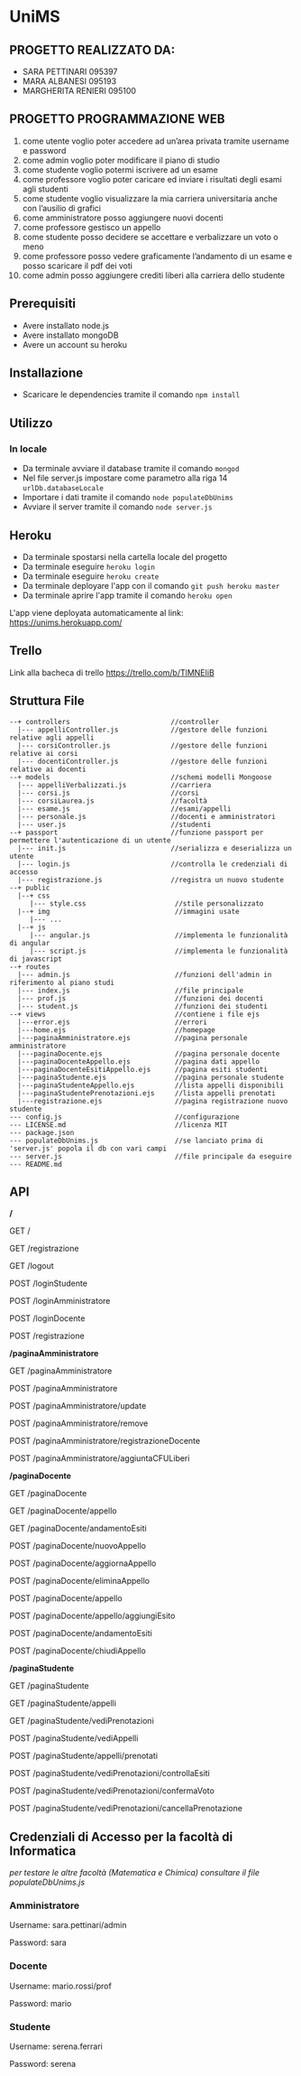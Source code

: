 # UniMS

## PROGETTO REALIZZATO DA:
* SARA PETTINARI        095397
* MARA ALBANESI         095193
* MARGHERITA RENIERI    095100

## PROGETTO PROGRAMMAZIONE WEB
1.  come utente voglio poter accedere ad un’area privata tramite username e password
2.  come admin voglio poter modificare il piano di studio
3.  come studente voglio potermi iscrivere ad un esame
4.  come professore voglio poter caricare ed inviare i risultati degli esami agli studenti
5.  come studente voglio visualizzare la mia carriera universitaria anche con l’ausilio di grafici
6.  come amministratore posso aggiungere nuovi docenti
7.  come professore gestisco un appello
8.  come studente posso decidere se accettare e verbalizzare un voto o meno
9.  come professore posso vedere graficamente l’andamento di un esame e posso scaricare il pdf dei voti
10. come admin posso aggiungere crediti liberi alla carriera dello studente
 
## Prerequisiti
* Avere installato node.js
* Avere installato mongoDB
* Avere un account su heroku

## Installazione
* Scaricare le dependencies tramite il comando `npm install`

## Utilizzo
### In locale
* Da terminale avviare il database tramite il comando `mongod`
* Nel file server.js impostare come parametro alla riga 14  ```urlDb.databaseLocale```
* Importare i dati tramite il comando `node populateDbUnims`
* Avviare il server tramite il comando `node server.js`

## Heroku 
* Da terminale spostarsi nella cartella locale del progetto
* Da terminale eseguire ```heroku login```
* Da terminale eseguire ```heroku create```
* Da terminale deployare l'app con il comando ```git push heroku master```
* Da terminale aprire l'app tramite il comando ```heroku open```

L'app viene deployata automaticamente al link:  https://unims.herokuapp.com/

## Trello
Link alla bacheca di trello https://trello.com/b/TlMNEIiB

## Struttura File
```
--+ controllers                         //controller
  |--- appelliController.js             //gestore delle funzioni relative agli appelli
  |--- corsiController.js               //gestore delle funzioni relative ai corsi
  |--- docentiController.js             //gestore delle funzioni relative ai docenti
--+ models                              //schemi modelli Mongoose
  |--- appelliVerbalizzati.js           //carriera
  |--- corsi.js                         //corsi
  |--- corsiLaurea.js                   //facoltà
  |--- esame.js                         //esami/appelli
  |--- personale.js                     //docenti e amministratori
  |--- user.js                          //studenti
--+ passport                            //funzione passport per permettere l'autenticazione di un utente
  |--- init.js                          //serializza e deserializza un utente
  |--- login.js                         //controlla le credenziali di accesso
  |--- registrazione.js                 //registra un nuovo studente 
--+ public
  |--+ css
     |--- style.css                      //stile personalizzato
  |--+ img                               //immagini usate 
     |--- ...
  |--+ js
     |--- angular.js                     //implementa le funzionalità di angular
     |--- script.js                      //implementa le funzionalità di javascript 
--+ routes
  |--- admin.js                          //funzioni dell'admin in riferimento al piano studi
  |--- index.js                          //file principale
  |--- prof.js                           //funzioni dei docenti
  |--- student.js                        //funzioni dei studenti
--+ views                                //contiene i file ejs
  |---error.ejs                          //errori
  |---home.ejs                           //homepage
  |---paginaAmministratore.ejs           //pagina personale amministratore
  |---paginaDocente.ejs                  //pagina personale docente
  |---paginaDocenteAppello.ejs           //pagina dati appello
  |---paginaDocenteEsitiAppello.ejs      //pagina esiti studenti
  |---paginaStudente.ejs                 //pagina personale studente
  |---paginaStudenteAppello.ejs          //lista appelli disponibili
  |---paginaStudentePrenotazioni.ejs     //lista appelli prenotati
  |---registrazione.ejs                  //pagina registrazione nuovo studente
--- config.js                            //configurazione
--- LICENSE.md                           //licenza MIT   
--- package.json                         
--- populateDbUnims.js                   //se lanciato prima di 'server.js' popola il db con vari campi
--- server.js                            //file principale da eseguire
--- README.md
```
   
## API

**/**

GET / 

GET /registrazione

GET /logout

POST /loginStudente

POST /loginAmministratore

POST /loginDocente

POST /registrazione


**/paginaAmministratore**

GET /paginaAmministratore

POST /paginaAmministratore

POST /paginaAmministratore/update

POST /paginaAmministratore/remove

POST /paginaAmministratore/registrazioneDocente

POST /paginaAmministratore/aggiuntaCFULiberi


**/paginaDocente**

GET /paginaDocente

GET /paginaDocente/appello

GET /paginaDocente/andamentoEsiti

POST /paginaDocente/nuovoAppello

POST /paginaDocente/aggiornaAppello

POST /paginaDocente/eliminaAppello

POST /paginaDocente/appello

POST /paginaDocente/appello/aggiungiEsito

POST /paginaDocente/andamentoEsiti

POST /paginaDocente/chiudiAppello


**/paginaStudente**

GET /paginaStudente

GET /paginaStudente/appelli

GET /paginaStudente/vediPrenotazioni

POST /paginaStudente/vediAppelli

POST /paginaStudente/appelli/prenotati

POST /paginaStudente/vediPrenotazioni/controllaEsiti

POST /paginaStudente/vediPrenotazioni/confermaVoto

POST /paginaStudente/vediPrenotazioni/cancellaPrenotazione

## Credenziali di Accesso per la facoltà di Informatica
*per testare le altre facoltà (Matematica e Chimica) consultare il file populateDbUnims.js*

### Amministratore

Username: sara.pettinari/admin

Password: sara

### Docente

Username: mario.rossi/prof

Password: mario

### Studente

Username: serena.ferrari   

Password: serena


